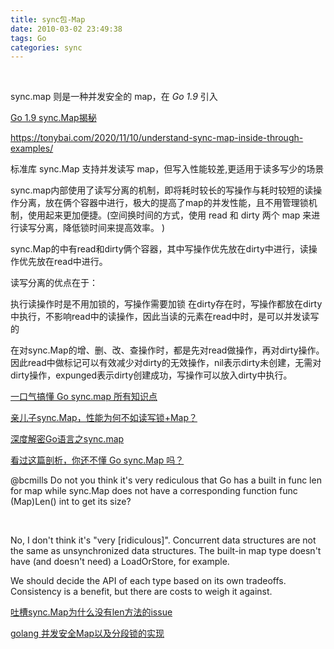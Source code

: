 ```yaml
---
title: sync包-Map
date: 2010-03-02 23:49:38
tags: Go
categories: sync
---
```


<br>



sync.map 则是一种并发安全的 map，在 *Go 1.9* 引入



[Go 1.9 sync.Map揭秘](https://colobu.com/2017/07/11/dive-into-sync-Map/)


https://tonybai.com/2020/11/10/understand-sync-map-inside-through-examples/




标准库 sync.Map 支持并发读写 map，但写入性能较差,更适用于读多写少的场景

sync.map内部使用了读写分离的机制，即将耗时较长的写操作与耗时较短的读操作分离，放在俩个容器中进行，极大的提高了map的并发性能，且不用管理锁机制，使用起来更加便捷。(空间换时间的方式，使用 read 和 dirty 两个 map 来进行读写分离，降低锁时间来提高效率。
)


sync.Map的中有read和dirty俩个容器，其中写操作优先放在dirty中进行，读操作优先放在read中进行。

读写分离的优点在于：

执行读操作时是不用加锁的，写操作需要加锁
在dirty存在时，写操作都放在dirty中执行，不影响read中的读操作，因此当读的元素在read中时，是可以并发读写的


在对sync.Map的增、删、改、查操作时，都是先对read做操作，再对dirty操作。因此read中做标记可以有效减少对dirty的无效操作，nil表示dirty未创建，无需对dirty操作，expunged表示dirty创建成功，写操作可以放入dirty中执行。



[一口气搞懂 Go sync.map 所有知识点](https://mp.weixin.qq.com/s/8aufz1IzElaYR43ccuwMyA)


[亲儿子sync.Map，性能为何不如读写锁+Map？](https://mp.weixin.qq.com/s/GI29FXett_cRi-uHLeFGiA)


[深度解密Go语言之sync.map](https://mp.weixin.qq.com/s/mXOU8TElP8bbqaybRKN8eA)

[看过这篇剖析，你还不懂 Go sync.Map 吗？](https://mp.weixin.qq.com/s/kblDTqKlUaTITIppigq9yA)



@bcmills Do not you think it's very rediculous that Go has a built in func len for map while sync.Map does not have a corresponding function func (Map)Len() int to get its size?

<br>

No, I don't think it's "very [ridiculous]". Concurrent data structures are not the same as unsynchronized data structures. The built-in map type doesn't have (and doesn't need) a LoadOrStore, for example.

We should decide the API of each type based on its own tradeoffs. Consistency is a benefit, but there are costs to weigh it against.



[吐槽sync.Map为什么没有len方法的issue](https://github.com/golang/go/issues/20680)


[golang 并发安全Map以及分段锁的实现](https://segmentfault.com/a/1190000018448064)
